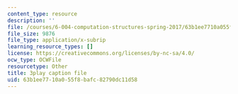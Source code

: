 ```yaml
---
content_type: resource
description: ''
file: /courses/6-004-computation-structures-spring-2017/63b1ee7710a055f8bafc82790dc11d58_70auqrv84y8.vtt
file_size: 9876
file_type: application/x-subrip
learning_resource_types: []
license: https://creativecommons.org/licenses/by-nc-sa/4.0/
ocw_type: OCWFile
resourcetype: Other
title: 3play caption file
uid: 63b1ee77-10a0-55f8-bafc-82790dc11d58
---
```

